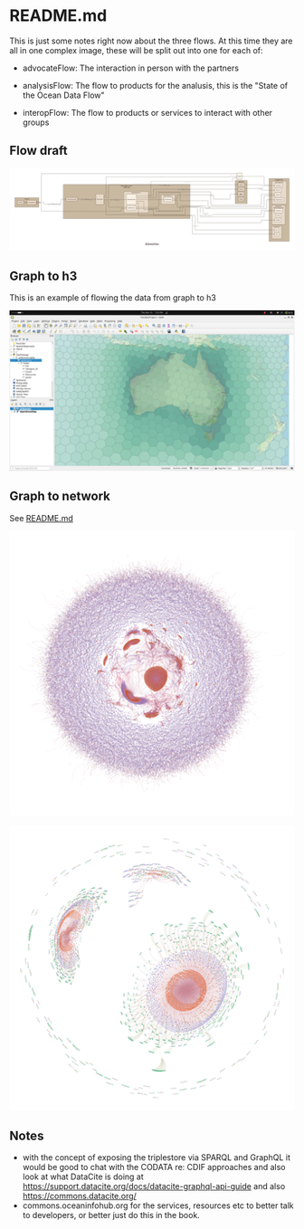 # README.md

This is just some notes right now about the three flows. 
At this time they are all in one complex image, these will be split out 
into one for each of:

* advocateFlow:  The interaction in person with the partners

* analysisFlow:  The flow to products for the analusis, this is the "State of the Ocean Data Flow"

* interopFlow:   The flow to products or services to interact with other groups


## Flow draft

![flow](./images/flow.png)


## Graph to h3

This is an example of flowing the data from graph to h3

![img.png](images/qgis.png)

## Graph to network

See [README.md](graphOps/graphVisualization/README.md)

![vizSetLarge.png](../../users/graphVisualization/images/vizSetLarge.png)



![vizSetSmall.png](../../users/graphVisualization/images/vizSetSmall.png)



## Notes

* with the concept of exposing the triplestore via SPARQL and GraphQL it would be 
  good to chat with the CODATA re: CDIF approaches and also look at what DataCite is doing
 at https://support.datacite.org/docs/datacite-graphql-api-guide and also https://commons.datacite.org/ 
* commons.oceaninfohub.org for the services, resources etc to better talk to developers, or better just do this in the book.